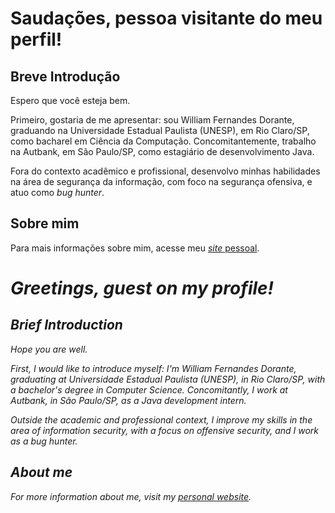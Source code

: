 # Saudações, pessoa visitante do meu perfil!

## Breve Introdução

Espero que você esteja bem.

Primeiro, gostaria de me apresentar: sou William Fernandes Dorante, graduando na Universidade Estadual Paulista (UNESP), em Rio Claro/SP, como bacharel em Ciência da Computação. Concomitantemente, trabalho na Autbank, em São Paulo/SP, como estagiário de desenvolvimento Java.

Fora do contexto acadêmico e profissional, desenvolvo minhas habilidades na área de segurança da informação, com foco na segurança ofensiva, e atuo como _bug hunter_.

## Sobre mim

Para mais informações sobre mim, acesse meu [*site* pessoal](https://liaskarllate.dev).

# *Greetings, guest on my profile!*

## *Brief Introduction*

*Hope you are well.* 

*First, I would like to introduce myself: I'm William Fernandes Dorante, graduating at Universidade Estadual Paulista (UNESP), in Rio Claro/SP, with a bachelor's degree in Computer Science. Concomitantly, I work at Autbank, in São Paulo/SP, as a Java development intern.*

*Outside the academic and professional context, I improve my skills in the area of information security, with a focus on offensive security, and I work as a bug hunter.*

## *About me*

*For more information about me, visit my [personal website](https://liaskarllate.dev).*

